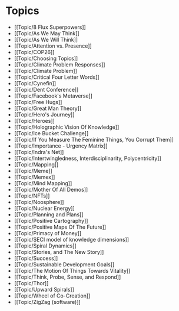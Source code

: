 # Topics

- [[Topic/8 Flux Superpowers]]
- [[Topic/As We May Think]]
- [[Topic/As We Will Think]]
- [[Topic/Attention vs. Presence]]
- [[Topic/COP26]]
- [[Topic/Choosing Topics]]
- [[Topic/Climate Problem Responses]]
- [[Topic/Climate Problem]]
- [[Topic/Critical Four Letter Words]]
- [[Topic/Cynefin]]
- [[Topic/Dent Conference]]
- [[Topic/Facebook's Metaverse]]
- [[Topic/Free Hugs]]
- [[Topic/Great Man Theory]]
- [[Topic/Hero's Journey]]
- [[Topic/Heroes]]
- [[Topic/Holographic Vision Of Knowledge]]
- [[Topic/Ice Bucket Challenge]]
- [[Topic/If You Measure The Feminine Things, You Corrupt Them]]
- [[Topic/Importance - Urgency Matrix]]
- [[Topic/Indra's Net]]
- [[Topic/Intertwingledness, Interdisciplinarity, Polycentricity]]
- [[Topic/Mapping]]
- [[Topic/Meme]]
- [[Topic/Memex]]
- [[Topic/Mind Mapping]]
- [[Topic/Mother Of All Demos]]
- [[Topic/NFTs]]
- [[Topic/Noosphere]]
- [[Topic/Nuclear Energy]]
- [[Topic/Planning and Plans]]
- [[Topic/Positive Cartography]]
- [[Topic/Positive Maps Of The Future]]
- [[Topic/Primacy of Money]]
- [[Topic/SECI model of knowledge dimensions]]
- [[Topic/Spiral Dynamics]]
- [[Topic/Stories, and The New Story]]
- [[Topic/Success]]
- [[Topic/Sustainable Development Goals]]
- [[Topic/The Motion Of Things Towards Vitality]]
- [[Topic/Think, Probe, Sense, and Respond]]
- [[Topic/Thor]]
- [[Topic/Upward Spirals]]
- [[Topic/Wheel of Co-Creation]]
- [[Topic/ZigZag (software)]]
